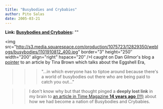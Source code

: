 ```yaml
---
title: "Busybodies and Crybabies"
author: Pito Salas
date: 2005-03-21
---
```


**Link: [Busybodies and Crybabies](None):** ""

<img
src="http://s3.media.squarespace.com/production/1075723/12829350/weblogs/busybodies/1101910812_400.jpg"
border="3" height="250″ width="200″ align="right" hspace="20″ />I caught on
Dan Gilmor's blog a[
pointer](<http://dangillmor.typepad.com/dan_gillmor_on_grassroots/2005/03/hint_its_hyperb.html>)
to an article by Tina Brown which talks about the Eggshell Era,

>>

>>> "…in which everyone has to tiptoe around because there's a world of
busybodies out there who are being paid to catch you out…"

>>

>> I don't know why but that thought pinged a **deeply lost link** in my brain
to [an article in Time Magazine **14 years ago**
(!!!)](<http://www.time.com/time/archive/preview/0,10987,973582,00.html>)
about how we had become a nation of Busybodies and Crybabies.


